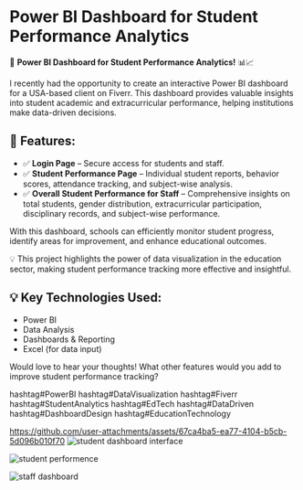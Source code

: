 # Power BI Dashboard for Student Performance Analytics

🚀 **Power BI Dashboard for Student Performance Analytics!** 📊📈

I recently had the opportunity to create an interactive Power BI dashboard for a USA-based client on Fiverr. This dashboard provides valuable insights into student academic and extracurricular performance, helping institutions make data-driven decisions.

## 🔹 Features:
- ✅ **Login Page** – Secure access for students and staff.
- ✅ **Student Performance Page** – Individual student reports, behavior scores, attendance tracking, and subject-wise analysis.
- ✅ **Overall Student Performance for Staff** – Comprehensive insights on total students, gender distribution, extracurricular participation, disciplinary records, and subject-wise performance.

With this dashboard, schools can efficiently monitor student progress, identify areas for improvement, and enhance educational outcomes.

💡 This project highlights the power of data visualization in the education sector, making student performance tracking more effective and insightful.

## 💡 Key Technologies Used:
- Power BI
- Data Analysis
- Dashboards & Reporting
- Excel (for data input)
  
Would love to hear your thoughts! What other features would you add to improve student performance tracking?

hashtag#PowerBI hashtag#DataVisualization hashtag#Fiverr hashtag#StudentAnalytics hashtag#EdTech hashtag#DataDriven hashtag#DashboardDesign hashtag#EducationTechnology




https://github.com/user-attachments/assets/67ca4ba5-ea77-4104-b5cb-5d096b010f70
![student dashboard interface](https://github.com/user-attachments/assets/9b212023-0207-4878-9553-969cc5f0a9de)

![student performence](https://github.com/user-attachments/assets/015d3433-558a-4587-ab09-cf196dbda7fb)

![staff dashboard](https://github.com/user-attachments/assets/591cf2a4-081b-4102-a6a8-87f8e377c99f)











